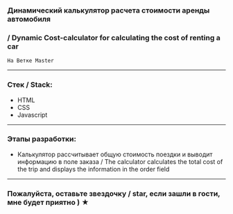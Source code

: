 ### Динамический калькулятор расчета стоимости аренды автомобиля 
### / Dynamic Cost-calculator for calculating the cost of renting a car

`На Ветке Master`

---

### Стек / Stack: 

* HTML
* CSS
* Javascript 

---

### Этапы разработки: 

* Калькулятор рассчитывает общую стоимость поездки и выводит информацию в поле заказа / 
The calculator calculates the total cost of the trip and displays the information in the order field

---

### Пожалуйста, оставьте звездочку / star, если зашли в гости, мне будет приятно ) ★

 


